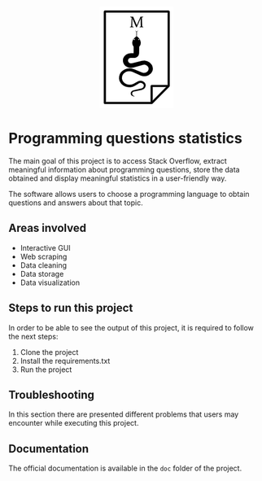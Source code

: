 <p align="center">
  <img src="images/my-logo.png">
</p>

# Programming questions statistics

The main goal of this project is to access Stack Overflow, extract meaningful information about programming questions, store the data obtained and display meaningful statistics in a user-friendly way.

The software allows users to choose a programming language to obtain questions and answers about that topic.


## Areas involved

- Interactive GUI
- Web scraping
- Data cleaning
- Data storage
- Data visualization


## Steps to run this project

In order to be able to see the output of this project, it is required to follow the next steps:

1. Clone the project
2. Install the requirements.txt
3. Run the project


## Troubleshooting

In this section there are presented different problems that users may encounter while executing this project.


## Documentation

The official documentation is available in the `doc` folder of the project.
